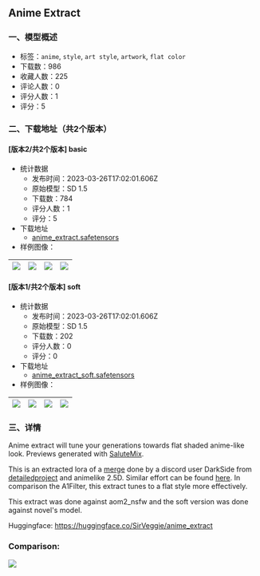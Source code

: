 ## Anime Extract
### 一、模型概述

- 标签：`anime`, `style`, `art style`, `artwork`, `flat color`
- 下载数：986
- 收藏人数：225
- 评论人数：0
- 评分人数：1
- 评分：5

### 二、下载地址（共2个版本）

#### [版本2/共2个版本] basic

- 统计数据
  - 发布时间：2023-03-26T17:02:01.606Z
  - 原始模型：SD 1.5
  - 下载数：784
  - 评分人数：1
  - 评分：5
- 下载地址
  - [anime_extract.safetensors](https://civitai.com/api/download/models/29666)
- 样例图像：

| <img src="https://image.civitai.com/xG1nkqKTMzGDvpLrqFT7WA/29282aea-16b7-486b-cf90-eea06f3e5500/width=450/335657.jpeg" /> | <img src="https://image.civitai.com/xG1nkqKTMzGDvpLrqFT7WA/1c77be85-a2ca-4327-c887-60616280da00/width=450/335668.jpeg" /> | <img src="https://image.civitai.com/xG1nkqKTMzGDvpLrqFT7WA/b91fa8d6-3ad5-49bb-dd9e-908da746b800/width=450/335667.jpeg" /> | <img src="https://image.civitai.com/xG1nkqKTMzGDvpLrqFT7WA/6c6742b1-c7ce-4d0b-5d1a-2c88ed544d00/width=450/335666.jpeg" /> |
| ---- | ---- | ---- | ---- |

#### [版本1/共2个版本] soft

- 统计数据
  - 发布时间：2023-03-26T17:02:01.606Z
  - 原始模型：SD 1.5
  - 下载数：202
  - 评分人数：0
  - 评分：0
- 下载地址
  - [anime_extract_soft.safetensors](https://civitai.com/api/download/models/29667)
- 样例图像：

| <img src="https://image.civitai.com/xG1nkqKTMzGDvpLrqFT7WA/cfcffcdc-e0d9-47ac-c703-853e688f4400/width=450/335680.jpeg" /> | <img src="https://image.civitai.com/xG1nkqKTMzGDvpLrqFT7WA/fca55d54-d58a-4f7a-a5dd-3eca6ce7d500/width=450/335679.jpeg" /> | <img src="https://image.civitai.com/xG1nkqKTMzGDvpLrqFT7WA/019141bc-78b6-414a-3ec5-14db78287e00/width=450/335678.jpeg" /> | <img src="https://image.civitai.com/xG1nkqKTMzGDvpLrqFT7WA/37fb7167-c206-4bd5-ac20-a4766b610600/width=450/335677.jpeg" /> |
| ---- | ---- | ---- | ---- |


### 三、详情
<p>Anime extract will tune your generations towards flat shaded anime-like look. Previews generated with <a rel="ugc" href="https://civitai.com/models/19238/salutemix">SaluteMix</a>.</p><p>This is an extracted lora of a <a rel="ugc" href="https://huggingface.co/FireZealot/DPAnimelike">merge</a> done by a discord user DarkSide from <a rel="ugc" href="https://huggingface.co/closertodeath/detailedproject">detailedproject</a> and animelike 2.5D. Similar effort can be found <a rel="ugc" href="https://civitai.com/models/24330/a1-filter">here</a>. In comparison the A1Filter, this extract tunes to a flat style more effectively.</p><p>This extract was done against aom2_nsfw and the soft version was done against novel's model.</p><p>Huggingface: <a target="_blank" rel="ugc" href="https://huggingface.co/SirVeggie/anime_extract">https://huggingface.co/SirVeggie/anime_extract</a></p><p></p><h3>Comparison:</h3><img src="https://imagecache.civitai.com/xG1nkqKTMzGDvpLrqFT7WA/02956be8-12ec-4502-0438-4be64aec5700/width=525/02956be8-12ec-4502-0438-4be64aec5700" />